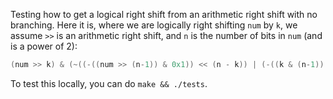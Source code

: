 Testing how to get a logical right shift from an arithmetic right shift with no
branching. Here it is, where we are logically right shifting `num` by `k`, we
assume `>>` is an arithmetic right shift, and `n` is the number of bits in
`num` (and is a power of 2):

```c
(num >> k) & (~((-((num >> (n-1)) & 0x1)) << (n - k)) | (-((k & (n-1)) == 0)))
```

To test this locally, you can do `make && ./tests`.
